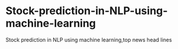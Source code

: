 # Stock-prediction-in-NLP-using-machine-learning
Stock prediction in NLP using machine learning,top news head lines

